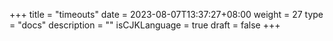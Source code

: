 +++
title = "timeouts"
date = 2023-08-07T13:37:27+08:00
weight = 27
type = "docs"
description = ""
isCJKLanguage = true
draft = false
+++